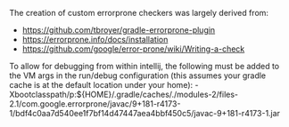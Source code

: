 The creation of custom errorprone checkers was largely derived from:

- https://github.com/tbroyer/gradle-errorprone-plugin
- https://errorprone.info/docs/installation
- https://github.com/google/error-prone/wiki/Writing-a-check

To allow for debugging from within intellij, the following must be added to the VM args
in the run/debug configuration (this assumes your gradle cache is at the default location under
your home):
-Xbootclasspath/p:\${HOME}/.gradle/caches/./modules-2/files-2.1/com.google.errorprone/javac/9+181-r4173-1/bdf4c0aa7d540ee1f7bf14d47447aea4bbf450c5/javac-9+181-r4173-1.jar

